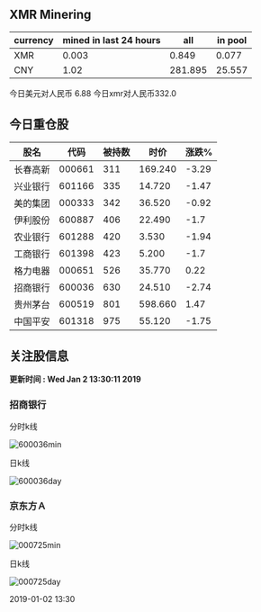## XMR Minering

|currency|mined in last 24 hours|all|in pool|
|---|---|---|---|
|XMR|0.003|0.849|0.077|
|CNY|1.02|281.895|25.557|

今日美元对人民币 6.88	今日xmr对人民币332.0


## 今日重仓股 

|股名|代码|被持数|时价|涨跌%|
|---|---|---|---|---|
|长春高新|000661|311|169.240|-3.29|
|兴业银行|601166|335|14.720|-1.47|
|美的集团|000333|342|36.520|-0.92|
|伊利股份|600887|406|22.490|-1.7|
|农业银行|601288|420|3.530|-1.94|
|工商银行|601398|423|5.200|-1.7|
|格力电器|000651|526|35.770|0.22|
|招商银行|600036|630|24.510|-2.74|
|贵州茅台|600519|801|598.660|1.47|
|中国平安|601318|975|55.120|-1.75|

## 关注股信息
**更新时间 : Wed Jan  2 13:30:11 2019**
### 招商银行 
分时k线

![600036min](http://image.sinajs.cn/newchart/min/n/sh600036.gif)

日k线

![600036day](http://image.sinajs.cn/newchart/daily/n/sh600036.gif)

### 京东方Ａ 
分时k线

![000725min](http://image.sinajs.cn/newchart/min/n/sz000725.gif)

日k线

![000725day](http://image.sinajs.cn/newchart/daily/n/sz000725.gif)

2019-01-02 13:30
